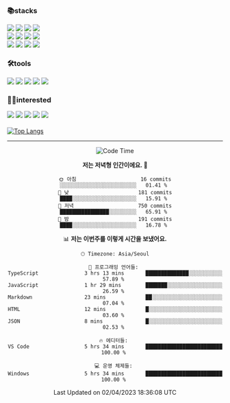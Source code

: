 
<div align="left">

 <h3>📚stacks</h3>

 
 <img src="https://img.shields.io/badge/HTML5-E34F26?style=flat-square&logo=HTML5&logoColor=white"/>
 <img src="https://img.shields.io/badge/CSS3-1572B6?style=flat-square&logo=CSS3&logoColor=white"/> 
 <img src="https://img.shields.io/badge/JavaScript-F7DF1E?style=flat-square&logo=JavaScript&logoColor=white"/>
 <img src="https://img.shields.io/badge/TypeScript-3178C6?style=flat-square&logo=TypeScript&logoColor=white"/><br/>
 <img src="https://img.shields.io/badge/React-61DAFB?style=flat-square&logo=React&logoColor=white"/>
 <img src="https://img.shields.io/badge/Redux-764ABC?style=flat-square&logo=Redux&logoColor=white"/>  
 <img src="https://img.shields.io/badge/React Query-FF4152?style=flat-square&logo=React Query&logoColor=white"/>  
 <img src="https://img.shields.io/badge/Next.js-000000?style=flat-square&logo=Next.js&logoColor=white"/> <br/>
 <img src="https://img.shields.io/badge/Font Awesome-528DD7?style=flat-square&logo=Font Awesome&logoColor=white"/>
 <img src="https://img.shields.io/badge/MUI-007FFF?style=flat-square&logo=MUI&logoColor=white"/>
 <img src="https://img.shields.io/badge/styled-components-DB7093?style=flat-square&logo=styled-components&logoColor=white"/>
 <img src="https://img.shields.io/badge/Sass-CC6699?style=flat-square&logo=Sass&logoColor=white"/>


 
 
<h3>🛠tools</h3> 
<img src="https://img.shields.io/badge/Visual Studio Code-007ACC?style=flat-square&logo=Visual Studio Code&logoColor=white"/>
<img src="https://img.shields.io/badge/Git-F05032?style=flat-square&logo=Git&logoColor=white"/>
<img src="https://img.shields.io/badge/GitHub-181717?style=flat-square&logo=GitHub&logoColor=white"/>
<img src="https://img.shields.io/badge/Yarn-2C8EBB?style=flat-square&logo=yarn&logoColor=white"/>
<img src="https://img.shields.io/badge/Vite-646CFF?style=flat-square&logo=vite&logoColor=white"/>
 



<h3>🤸‍♀️interested</h3>

 <img src="https://img.shields.io/badge/MongoDB-47A248?style=flat-square&logo=mongoDB&logoColor=white"/>
 <img src="https://img.shields.io/badge/Node.js-339933?style=flat-square&logo=Node.js&logoColor=white"/>
 <img src="https://img.shields.io/badge/Kotline-7F52FF?style=flat-square&logo=Kotlin&logoColor=white"/>
 <img src="https://img.shields.io/badge/Android-3DDC84?style=flat-square&logo=android&logoColor=white"/>
 <img src="https://img.shields.io/badge/MySQL-4479A1?style=flat-square&logo=MySQL&logoColor=white"/>

  
<h4></h4> 
  
[![Top Langs](https://github-readme-stats.vercel.app/api/top-langs/?username=blueprint-12&layout=compact)](https://github.com/blueprint-12/github-readme-stats)

 </div>
 

<hr/>
<div align="center">
 
<!--START_SECTION:waka-->
![Code Time](http://img.shields.io/badge/Code%20Time-635%20hrs%2048%20mins-blue)

**저는 저녁형 인간이에요. 🦉** 

```text
🌞 아침                     16 commits          ░░░░░░░░░░░░░░░░░░░░░░░░░   01.41 % 
🌆 낮　                     181 commits         ████░░░░░░░░░░░░░░░░░░░░░   15.91 % 
🌃 저녁                     750 commits         ████████████████░░░░░░░░░   65.91 % 
🌙 밤　                     191 commits         ████░░░░░░░░░░░░░░░░░░░░░   16.78 % 
```


📊 **저는 이번주를 이렇게 시간을 보냈어요.** 

```text
🕑︎ Timezone: Asia/Seoul

💬 프로그래밍 언어들: 
TypeScript               3 hrs 13 mins       ██████████████░░░░░░░░░░░   57.89 % 
JavaScript               1 hr 29 mins        ███████░░░░░░░░░░░░░░░░░░   26.59 % 
Markdown                 23 mins             ██░░░░░░░░░░░░░░░░░░░░░░░   07.04 % 
HTML                     12 mins             █░░░░░░░░░░░░░░░░░░░░░░░░   03.60 % 
JSON                     8 mins              █░░░░░░░░░░░░░░░░░░░░░░░░   02.53 % 

🔥 에디터들: 
VS Code                  5 hrs 34 mins       █████████████████████████   100.00 % 

💻 운영 체제들: 
Windows                  5 hrs 34 mins       █████████████████████████   100.00 % 
```


 Last Updated on 02/04/2023 18:36:08 UTC
<!--END_SECTION:waka-->
 

</div>





